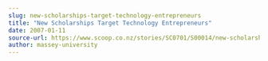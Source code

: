 ```yaml
---
slug: new-scholarships-target-technology-entrepreneurs
title: "New Scholarships Target Technology Entrepreneurs"
date: 2007-01-11
source-url: https://www.scoop.co.nz/stories/SC0701/S00014/new-scholarships-target-technology-entrepreneurs.htm
author: massey-university
---
```

